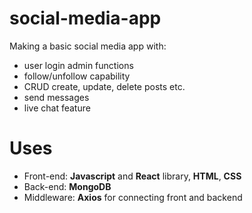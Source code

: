 # social-media-app
Making a basic social media app with:
- user login admin functions
- follow/unfollow capability
- CRUD create, update, delete posts etc.
- send messages
- live chat feature

# Uses
- Front-end: **Javascript** and **React** library, **HTML**, **CSS**
- Back-end: **MongoDB**
- Middleware: **Axios** for connecting front and backend 

